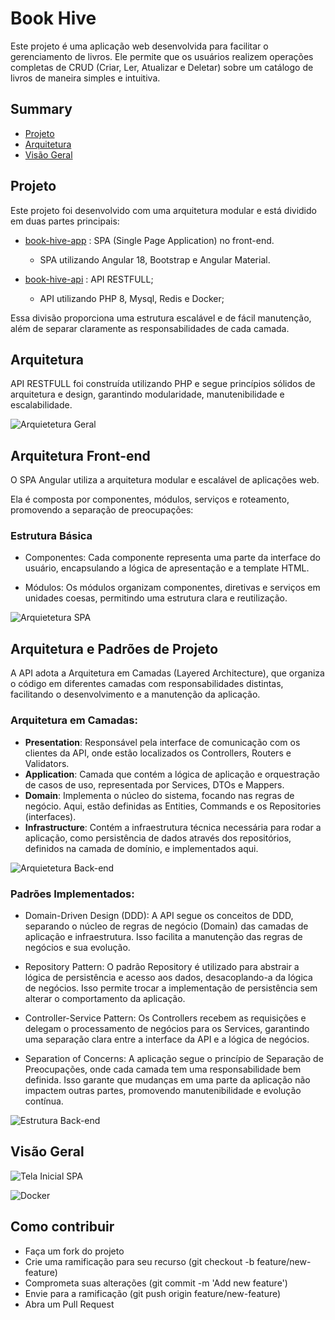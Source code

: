 # Book Hive
Este projeto é uma aplicação web desenvolvida para facilitar o gerenciamento de livros. Ele permite que os usuários realizem operações completas de CRUD (Criar, Ler, Atualizar e Deletar) sobre um catálogo de livros de maneira simples e intuitiva.

## Summary

- [Projeto](#projeto)
- [Arquitetura](#arquitetura)
- [Visão Geral](#visão-geral)

## Projeto
Este projeto foi desenvolvido com uma arquitetura modular e está dividido em duas partes principais: 
- [book-hive-app](https://github.com/oitom/book-hive-app) : SPA (Single Page Application) no front-end. 
  
  - SPA utilizando Angular 18, Bootstrap e Angular Material.

- [book-hive-api](https://github.com/oitom/book-hive-api) : API RESTFULL;

  - API utilizando PHP 8, Mysql, Redis e Docker;

Essa divisão proporciona uma estrutura escalável e de fácil manutenção, além de separar claramente as responsabilidades de cada camada.


## Arquitetura
API RESTFULL foi construída utilizando PHP e segue princípios sólidos de arquitetura e design, garantindo modularidade, manutenibilidade e escalabilidade.

![Arquietetura Geral](./images/arquiterura-app-geral.png)

## Arquitetura Front-end
O SPA Angular utiliza a arquitetura modular e escalável de aplicações web. 

Ela é composta por componentes, módulos, serviços e roteamento, promovendo a separação de preocupações:

### Estrutura Básica
- Componentes: 
  Cada componente representa uma parte da interface do usuário, encapsulando a lógica de apresentação e a template HTML.

- Módulos: 
  Os módulos organizam componentes, diretivas e serviços em unidades coesas, permitindo uma estrutura clara e reutilização.

![Arquietetura SPA](./images/arquiterura-front-end.png)

## Arquitetura e Padrões de Projeto
A API adota a Arquitetura em Camadas (Layered Architecture), que organiza o código em diferentes camadas com responsabilidades distintas, facilitando o desenvolvimento e a manutenção da aplicação.

### Arquitetura em Camadas:
- **Presentation**: 
  Responsável pela interface de comunicação com os clientes da API, onde estão localizados os Controllers, Routers e Validators.
- **Application**: 
  Camada que contém a lógica de aplicação e orquestração de casos de uso, representada por Services, DTOs e Mappers.
- **Domain**: 
  Implementa o núcleo do sistema, focando nas regras de negócio. Aqui, estão definidas as Entities, Commands e os Repositories (interfaces).
- **Infrastructure**: 
  Contém a infraestrutura técnica necessária para rodar a aplicação, como persistência de dados através dos repositórios, definidos na camada de domínio, e implementados aqui.

![Arquietetura Back-end](./images/arquiterura-back-end.png)

### Padrões Implementados:

- Domain-Driven Design (DDD): 
  A API segue os conceitos de DDD, separando o núcleo de regras de negócio (Domain) das camadas de aplicação e infraestrutura. Isso facilita a manutenção das regras de negócios e sua evolução.

- Repository Pattern: 
  O padrão Repository é utilizado para abstrair a lógica de persistência e acesso aos dados, desacoplando-a da lógica de negócios. Isso permite trocar a implementação de persistência sem alterar o comportamento da aplicação.

- Controller-Service Pattern: 
  Os Controllers recebem as requisições e delegam o processamento de negócios para os Services, garantindo uma separação clara entre a interface da API e a lógica de negócios.

- Separation of Concerns: 
  A aplicação segue o princípio de Separação de Preocupações, onde cada camada tem uma responsabilidade bem definida. Isso garante que mudanças em uma parte da aplicação não impactem outras partes, promovendo manutenibilidade e evolução contínua.

![Estrutura Back-end](./images/estrutura-back-end.png)

## Visão Geral

![Tela Inicial SPA](./images/page-home-screen.png)

![Docker](./images/docker.png)

## Como contribuir

- Faça um fork do projeto
- Crie uma ramificação para seu recurso (git checkout -b feature/new-feature)
- Comprometa suas alterações (git commit -m 'Add new feature')
- Envie para a ramificação (git push origin feature/new-feature)
- Abra um Pull Request

